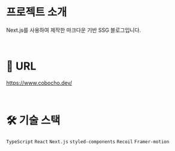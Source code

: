 # 프로젝트 소개

Next.js를 사용하여 제작한 마크다운 기반 SSG 블로그입니다.

</br>

# 🔗 URL

https://www.cobocho.dev/

</br>

# 🛠️ 기술 스택

`TypeScript` `React` `Next.js` `styled-components` `Recoil` `Framer-motion`

</br>
